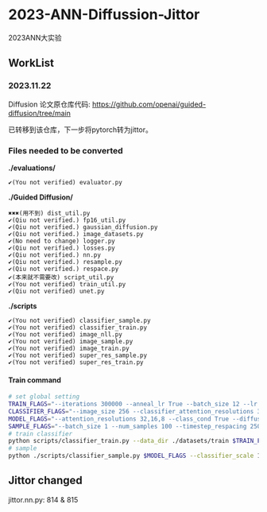 # 2023-ANN-Diffussion-Jittor

2023ANN大实验

## WorkList

### 2023.11.22

Diffusion 论文原仓库代码: https://github.com/openai/guided-diffusion/tree/main

已转移到该仓库，下一步将pytorch转为jittor。

### Files needed to be converted

**./evaluations/**

```assembly
✔(You not verified) evaluator.py
```

**./Guided Diffusion/**

```assembly
✖✖✖(用不到) dist_util.py
✔(Qiu not verified.) fp16_util.py
✔(Qiu not verified.) gaussian_diffusion.py
✔(Qiu not verified.) image_datasets.py
✔(No need to change) logger.py
✔(Qiu not verified.) losses.py
✔(Qiu not verified.) nn.py
✔(Qiu not verified.) resample.py
✔(Qiu not verified.) respace.py
✔(本来就不需要改) script_util.py
✔(You not verified) train_util.py
✔(Qiu not verified) unet.py
```

**./scripts**

```assembly
✔(You not verified) classifier_sample.py
✔(You not verified) classifier_train.py
✔(You not verified) image_nll.py
✔(You not verified) image_sample.py
✔(You not verified) image_train.py
✔(You not verified) super_res_sample.py
✔(You not verified) super_res_train.py
```

#### Train command
```sh
# set global setting
TRAIN_FLAGS="--iterations 300000 --anneal_lr True --batch_size 12 --lr 3e-4 --save_interval 10000 --weight_decay 0.05"
CLASSIFIER_FLAGS="--image_size 256 --classifier_attention_resolutions 32,16,8 --classifier_depth 2 --classifier_width 128 --classifier_pool attention --classifier_resblock_updown True --classifier_use_scale_shift_norm True"
MODEL_FLAGS="--attention_resolutions 32,16,8 --class_cond True --diffusion_steps 1000 --image_size 256 --learn_sigma True --noise_schedule linear --num_channels 256 --num_head_channels 64 --num_res_blocks 2 --resblock_updown True --use_fp16 True --use_scale_shift_norm True"
SAMPLE_FLAGS="--batch_size 1 --num_samples 100 --timestep_respacing 250"
# train classifier
python scripts/classifier_train.py --data_dir ./datasets/train $TRAIN_FLAGS $CLASSIFIER_FLAGS
# sample
python ./scripts/classifier_sample.py $MODEL_FLAGS --classifier_scale 1.0 --classifier_path models/256x256_classifier.pt --model_path models/256x256_diffusion.pt $SAMPLE_FLAGS
```

## Jittor changed
jittor.nn.py: 814 & 815
